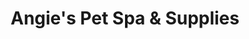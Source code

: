 ---
title: "Angie's Pet Spa & Supplies"
url: /pembroke-pines/angies-pet-spa-and-supplies/
shop: pet grooming
---